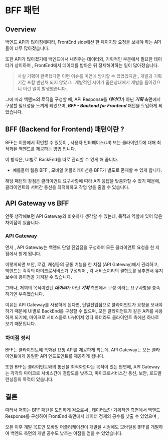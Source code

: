 # BFF 패턴
## Overview
백엔드 API가 많아짐에따라, FrontEnd side에선 한 페이지당 요청을 보내야 하는 API들이 너무 많아졌습니다.

또한 API가 많아졌기에 백엔드에서 내려주는 데이터와, 기획적인 부분에서 필요한 데이터가 상이하여 , FrontEnd에서 데이터를 받아온 뒤 정제해야하는 일이 많아졌습니다.
>사실 기획이 완벽했다면 이런 이슈를 미연에 방지할 수 있었겠지만,, 
>개발과 기획기간 포함 반년채 되지 않았고.. 
>개발적인 시야가 좁은상태에서 개발을 들어갔으니 이런 일이 발생했습니다..

그에 따라 백엔드의 로직을 구성할 때, API Response를 ***데이터***가 아닌 ***기획*** 측면에서 구성할 필요성을 느끼게 되었으며, ***BFF - Backend for Frontend*** 패턴을 도입하게 되었습니다.

## BFF (Backend for Frontend) 패턴이란 ?
BFF는 이름에서 확인할 수 있듯이 , 사용자 인터페이스(UI) 또는 클라이언트에 대해 최적화된 백엔드를 제공하는 방법 입니다.

이 방식은, UI별로 BackEnd를 따로 관리할 수 있게 해 줍니다.
- 예를들어 웹용 BFF , 모바일 어플리케이션용 BFF가 별도로 존재할 수 있게 합니다.

해당 패턴의 장점은 클라이언트 요구사항에 따라 API 응답을 맞춤화할 수 있기 때문에, 클라이언트와 서버간 통신을 최적화하고 작업 양을 줄일 수 있습니다.

## API Gateway vs BFF
언뜻 생각해보면 API Gateway와 비슷하다 생각할 수 있는데, 목적과 역할에 있어 많은 차이점이 있습니다.

### API Gateway
먼저 , API Gateway는 백엔드 단일 진입점을 구성하여 모든 클라이언트 요청을 한 지점에서 받게 됩니다.

이렇게되면 보안, 로깅, 캐싱등의 공통 기능을 한 지점 (API Gateway)에서 관리하고, 백엔드는 각각의 마이크로서비스가 구성되어 , 각 서비스끼리의 결합도를 낮추면서 유지보수에 용이점을 가져갈 수 있습니다.

그러나, 저희의 목적이었던  ***데이터***가 아닌 ***기획*** 측면에서 구성 이라는 요구사항을 충족하기엔 부족했습니다.

이유는 API Gateway를 사용하게 된다면, 단일진입점으로 클라이언트가 요청을 보내야하기 때문에 UI별로 BackEnd를 구성할 수 없으며, 모든 클라이언트가 같은 API를 사용하게 되기에, 마이크로 서비스들로 나뉘어져 있다 하더라도 클라이언트 측에선 하나로 보기 때문입니다.

### 차이점 정리
BFF는 클라이언트에 특화된 요청 API를 제공하게 되는데, API Gateway는 모든 클라이언트에게 동일한 API 엔드포인트를 제공하게 됩니다.

또한 BFF는 클라이언트와의 통신을 최적화한다는 목적이 있는 반면에, API Gateway는 각각의 마이크로 서비스간에 결합도를 낮추고, 마이크로서비스간 통신, 보안, 로드벨런싱등의 목적이 있습니다.

## 결론
따라서 저희는 BFF 패턴을 도입하게 됨으로써 , 데이터보단 기획적인 측면에서 백엔드 Response를 구성하여 FrontEnd 측면에서 데이터 정제의 공수를 낮출 수 있었으며 , 

오픈 이후 개발 목표인 모바일 어플리케이션이 개발될 시점에도 모바일용 BFF를 개발하여 백엔드 측면의 개발 공수도 낮추는 이점을 얻을 수 있었습니다.

